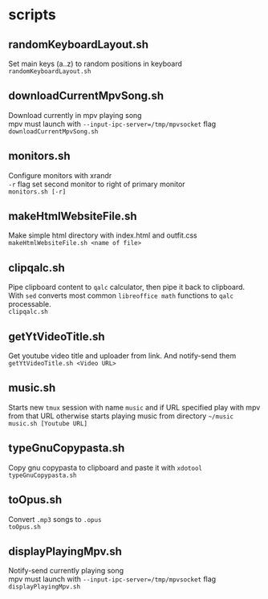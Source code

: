 # scripts

## randomKeyboardLayout.sh
Set main keys (a..z) to random positions in keyboard\
`randomKeyboardLayout.sh`

## downloadCurrentMpvSong.sh
Download currently in mpv playing song\
mpv must launch with `--input-ipc-server=/tmp/mpvsocket` flag\
`downloadCurrentMpvSong.sh`

## monitors.sh
Configure monitors with xrandr\
`-r` flag set second monitor to right of primary monitor\
`monitors.sh [-r]`

## makeHtmlWebsiteFile.sh
Make simple html directory with index.html and outfit.css\
`makeHtmlWebsiteFile.sh <name of file>`

## clipqalc.sh
Pipe clipboard content to `qalc` calculator, then pipe it back to clipboard. With `sed` converts most common `libreoffice math` functions to `qalc` processable.\
`clipqalc.sh`

## getYtVideoTitle.sh
Get youtube video title and uploader from link. And notify-send them\
`getYtVideoTitle.sh <Video URL>`

## music.sh
Starts new `tmux` session with name `music` and if URL specified play with mpv from that URL otherwise starts playing music from directory `~/music`\
`music.sh [Youtube URL]`

## typeGnuCopypasta.sh
Copy gnu copypasta to clipboard and paste it with `xdotool`\
`typeGnuCopypasta.sh`

## toOpus.sh
Convert `.mp3` songs to `.opus`\
`toOpus.sh`

## displayPlayingMpv.sh
Notify-send currently playing song\
mpv must launch with `--input-ipc-server=/tmp/mpvsocket` flag\
`displayPlayingMpv.sh`
